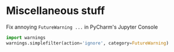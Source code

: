 # Miscellaneous stuff

Fix annoying `FutureWarning ...` in PyCharm's Jupyter Console

```python
import warnings
warnings.simplefilter(action='ignore', category=FutureWarning)
```